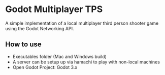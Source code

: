 # Godot Multiplayer TPS
A simple implementation of a local multiplayer third person shooter game using the Godot Networking API.

## How to use
- Executables folder (Mac and Windows build)
- A server can be setup up via hamachi to play with non-local machines
- Open Godot Project: Godot 3.x

